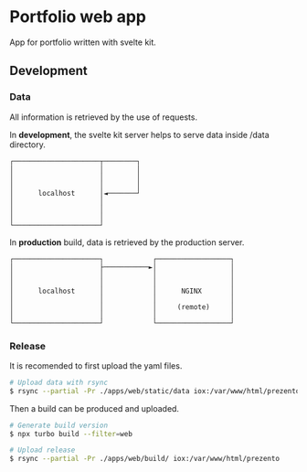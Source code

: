 # Portfolio web app
App for portfolio written with svelte kit.


## Development

### Data

All information is retrieved by the use of requests.

In **development**, the svelte kit server helps to serve data inside /data directory.

```
┌─────────────────────┬────────┐
│                     │        │
│                     │        │
│                     │        │
│      localhost      │◄───────┘
│                     │
│                     │
│                     │
└─────────────────────┘
```

In **production** build, data is retrieved by the production server.

```
┌─────────────────────┐            ┌──────────────────┐
│                     ├───────────►│                  │
│                     │            │                  │
│                     │            │                  │
│      localhost      │            │      NGINX       │
│                     │            │                  │
│                     │            │     (remote)     │
│                     │            │                  │
└─────────────────────┘            └──────────────────┘
```

### Release

It is recomended to first upload the yaml files.

```bash
# Upload data with rsync
$ rsync --partial -Pr ./apps/web/static/data iox:/var/www/html/prezento
```

Then a build can be produced and uploaded.
```bash
# Generate build version
$ npx turbo build --filter=web

# Upload release
$ rsync --partial -Pr ./apps/web/build/ iox:/var/www/html/prezento

```